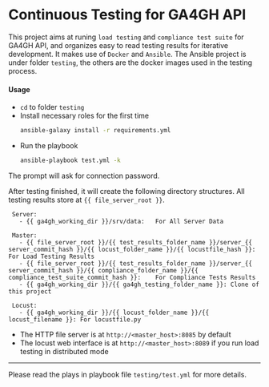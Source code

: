 # Continuous Testing for GA4GH APIThis project aims at runing `load testing` and `compliance test suite` for GA4GH API, and organizes easy to read testing results for iterative development. It makes use of `Docker` and `Ansible`. The Ansible project is under folder `testing`, the others are the docker images used in the testing process.#### Usage- `cd` to folder `testing`- Install necessary roles for the first time    ```bash    ansible-galaxy install -r requirements.yml    ```- Run the playbook    ```bash    ansible-playbook test.yml -k    ```The prompt will ask for connection password. After testing finished, it will create the following directory structures. All testing results store at `{{ file_server_root }}`.``` Server:   - {{ ga4gh_working_dir }}/srv/data:   For All Server Data Master:   - {{ file_server_root }}/{{ test_results_folder_name }}/server_{{ server_commit_hash }}/{{ locust_folder_name }}/{{ locustfile_hash }}:    For Load Testing Results   - {{ file_server_root }}/{{ test_results_folder_name }}/server_{{ server_commit_hash }}/{{ compliance_folder_name }}/{{ compliance_test_suite_commit_hash }}:    For Compliance Tests Results   - {{ ga4gh_working_dir }}/{{ ga4gh_testing_folder_name }}: Clone of this project Locust:   - {{ ga4gh_working_dir }}/{{ locust_folder_name }}/{{ locust_filename }}: For locustfile.py```- The HTTP file server is at `http://<master_host>:8085` by default- The locust web interface is at `http://<master_host>:8089` if you run load testing in distributed mode---Please read the plays in playbook file `testing/test.yml` for more details.